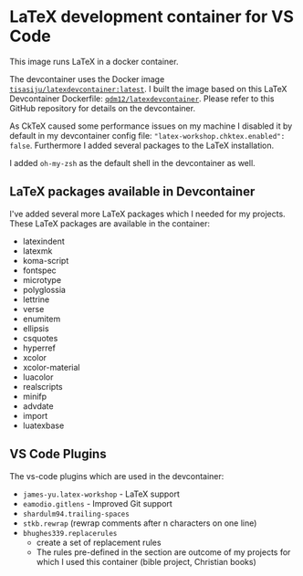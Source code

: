 # LaTeX development container for VS Code

This image runs LaTeX in a docker container.

The devcontainer uses the Docker image [`tisasiju/latexdevcontainer:latest`](https://hub.docker.com/r/tisasiju/latexdevcontainer). I built the image based on this LaTeX Devcontainer Dockerfile: [`qdm12/latexdevcontainer`](https://github.com/qdm12/latexdevcontainer). Please refer to this GitHub repository for details on the devcontainer.

As CkTeX caused some performance issues on my machine I disabled it by default in my devcontainer config file: `"latex-workshop.chktex.enabled": false`. Furthermore I added several packages to the LaTeX installation.

I added `oh-my-zsh` as the default shell in the devcontainer as well.

## LaTeX packages available in Devcontainer

I've added several more LaTeX packages which I needed for my projects. These LaTeX packages are available in the container:

- latexindent 
- latexmk
- koma-script
- fontspec 
- microtype 
- polyglossia 
- lettrine 
- verse 
- enumitem 
- ellipsis 
- csquotes 
- hyperref
- xcolor
- xcolor-material 
- luacolor
- realscripts 
- minifp
- advdate
- import
- luatexbase

## VS Code Plugins

The vs-code plugins which are used in the devcontainer:

- `james-yu.latex-workshop` - LaTeX support
- `eamodio.gitlens` - Improved Git support
- `shardulm94.trailing-spaces`
- `stkb.rewrap` (rewrap comments after n characters on one line)
- `bhughes339.replacerules`
    - create a set of replacement rules
    - The rules pre-defined in the section are outcome of my projects for which I used this container (bible project, Christian books)
